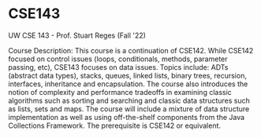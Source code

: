 # CSE143
UW CSE 143 - Prof. Stuart Reges (Fall '22)

Course Description: This course is a continuation of CSE142. While CSE142 focused on control issues (loops, conditionals,
methods, parameter passing, etc), CSE143 focuses on data issues. Topics include: ADTs (abstract data types),
stacks, queues, linked lists, binary trees, recursion, interfaces, inheritance and encapsulation. The course also
introduces the notion of complexity and performance tradeoffs in examining classic algorithms such as sorting
and searching and classic data structures such as lists, sets and maps. The course will include a mixture of data
structure implementation as well as using off-the-shelf components from the Java Collections Framework. The
prerequisite is CSE142 or equivalent.
